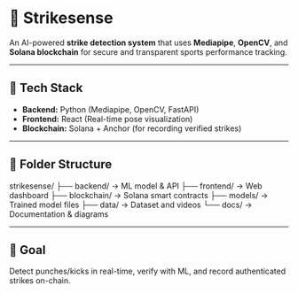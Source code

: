 # 🥊 Strikesense

An AI-powered **strike detection system** that uses **Mediapipe**, **OpenCV**, and **Solana blockchain** for secure and transparent sports performance tracking.

---

## 🚀 Tech Stack

- **Backend:** Python (Mediapipe, OpenCV, FastAPI)
- **Frontend:** React (Real-time pose visualization)
- **Blockchain:** Solana + Anchor (for recording verified strikes)

---

## 📂 Folder Structure

strikesense/
├── backend/ → ML model & API
├── frontend/ → Web dashboard
├── blockchain/ → Solana smart contracts
├── models/ → Trained model files
├── data/ → Dataset and videos
└── docs/ → Documentation & diagrams


---

## 🧠 Goal

Detect punches/kicks in real-time, verify with ML, and record authenticated strikes on-chain.

